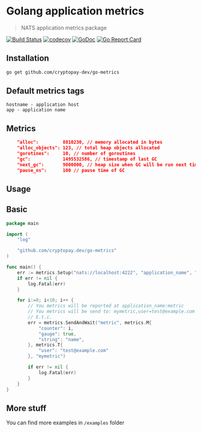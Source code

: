# Golang application metrics
> NATS application metrics package

[![Build Status](https://travis-ci.org/cryptopay-dev/go-metrics.svg?branch=master)](https://travis-ci.org/cryptopay-dev/go-metrics)
[![codecov](https://codecov.io/gh/cryptopay-dev/go-metrics/branch/master/graph/badge.svg)](https://codecov.io/gh/cryptopay-dev/go-metrics)
[![GoDoc](https://godoc.org/github.com/cryptopay-dev/go-metrics?status.svg)](https://godoc.org/github.com/cryptopay-dev/go-metrics)
[![Go Report Card](https://goreportcard.com/badge/github.com/cryptopay-dev/go-metrics)](https://goreportcard.com/report/github.com/cryptopay-dev/go-metrics)

## Installation
```bash
go get github.com/cryptopay-dev/go-metrics
```

## Default metrics tags
```
hostname - application host
app - application name
```

## Metrics
```json
    "alloc":         8810230, // memory allocated in bytes
    "alloc_objects": 123, // total heap objects allocated
    "gorotines":     10, // number of goroutines
    "gc":            1495532586, // timestamp of last GC
    "next_gc":       9000000, // heap size when GC will be run next time
    "pause_ns":      100 // pause time of GC
```

## Usage

## Basic
```go
package main

import (
    "log"

    "github.com/cryptopay.dev/go-metrics"
)

func main() {
    err := metrics.Setup("nats://localhost:4222", "application_name", "hostname")
    if err != nil {
        log.Fatal(err)
    }

    for i:=0; i<10; i++ {
        // You metrics will be reported at application_name:metric
        // You metrics will be send to: mymetric,user=test@example.com counter=1,gauge=true,string=name
        // E.t.c.
        err = metrics.SendAndWait("metric", metrics.M{
            "counter": i,
            "gauge": true,
            "string": "name",
        }, metrics.T{
            "user": "test@example.com"
        }, "mymetric")

        if err != nil {
            log.Fatal(err)
        }
    }
}
```

## More stuff
You can find more examples in `/examples` folder 
